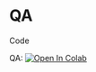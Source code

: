 # QA
Code

QA:
[![Open In Colab](https://colab.research.google.com/assets/colab-badge.svg)](https://colab.research.google.com/github/the-SQuAD-squad/QA/blob/main/QA.ipynb)
